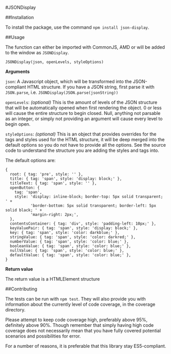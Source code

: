 #JSONDisplay

##Installation

To install the package, use the command `npm install json-display`.

##Usage

The function can either be imported with CommonJS, AMD or will be added to the window as `JSONDisplay`.

`JSONDisplay(json, openLevels, styleOptions)`

**Arguments**

`json`: A Javascript object, which will be transformed into the JSON-compliant HTML structure. If you have a JSON string, first parse it with `JSON.parse`, i.e. `JSONDisplay(JSON.parse(jsonString))`

`openLevels`: *(optional)* This is the amount of levels of the JSON structure that will be automatically opened when first rendering the object. 0 or less will cause the entire structure to begin closed. Null, anything not parsable as an integer, or simply not providing an argument will cause every level to begin open.

`styleOptions`: *(optional)* This is an object that provides overrides for the tags and styles used for the HTML structure, it will be deep merged into the default options so you do not have to provide all the options. See the source code to understand the structure you are adding the styles and tags into. 

The default options are:

```
{
  root: { tag: 'pre', style: '' },
  title: { tag: 'span', style: 'display: block;' },
  titleText: { tag: 'span', style: '' },
  openButton: { 
    tag: 'span',
    style: 'display: inline-block; border-top: 5px solid transparent; ' +
           'border-bottom: 5px solid transparent; border-left: 5px solid black; ' +
           'margin-right: 2px;',
  },
  contentsContainer: { tag: 'div', style: 'padding-left: 10px;' },
  keyValuePair: { tag: 'span', style: 'display: block;' },
  key: { tag: 'span', style: 'color: darkblue;' },
  stringValue: { tag: 'span', style: 'color: darkred;' },
  numberValue: { tag: 'span', style: 'color: blue;' },
  booleanValue: { tag: 'span', style: 'color: blue;' },
  nullValue: { tag: 'span', style: 'color: blue;' },
  defaultValue: { tag: 'span', style: 'color: blue;' },
}
```

**Return value**

The return value is a HTMLElement structure

##Contributing

The tests can be run with `npm test`. They will also provide you with information about the currently level of code coverage, in the coverage directory.

Please attempt to keep code coverage high, preferably above 95%, definitely above 90%. Though remember that simply having high code coverage does not necessarily mean that you have fully covered potential scenarios and possibilities for error.

For a number of reasons, it is preferable that this library stay ES5-compliant.
